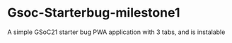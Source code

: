 # Gsoc-Starterbug-milestone1
A simple GSoC21 starter bug PWA application with 3 tabs, and is instalable
